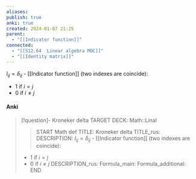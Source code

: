 ```yaml
---
aliases: 
publish: true
anki: true
created: 2024-01-07 21:25
parent:
  - "[[Indicator function]]"
connected:
  - "[[512.64  Linear algebra MOC]]"
  - "[[Identity matrix]]"
---
```


$I_{ij} = \delta_{ij}$ - [[Indicator function]] (two indexes are coincide):
- $1$ if $i = j$
- $0$ if $i \ne j$


#### Anki
> [!question]- Kroneker delta
TARGET DECK: Math::Linal
>>START
Math def
TITLE: Kroneker delta
TITLE_rus: 
DESCRIPTION: $I_{ij} = \delta_{ij}$ - [[Indicator function]] (two indexes are coincide):
> - $1$ if $i = j$
> - $0$ if $i \ne j$
DESCRIPTION_rus: 
Formula_main: 
Formula_additional:
END












